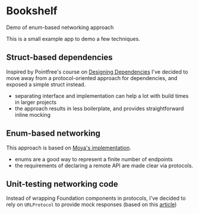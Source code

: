 # Bookshelf
Demo of enum-based networking approach

This is a small example app to demo a few techniques.

## Struct-based dependencies 
Inspired by Pointfree's course on [Designing Dependencies](https://www.pointfree.co/collections/dependencies/designing-dependencies) I've decided to move away from a protocol-oriented approach for dependencies, and exposed a simple struct instead.
* separating interface and implementation can help a lot with build times in larger projects
* the approach results in less boilerplate, and provides straightforward inline mocking

## Enum-based networking
This approach is based on [Moya's implementation](https://github.com/Moya/Moya).
* enums are a good way to represent a finite number of endpoints
* the requirements of declaring a remote API are made clear via protocols.

## Unit-testing networking code
Instead of wrapping Foundation components in protocols, I've decided to rely on `URLProtocol` to provide mock responses (based on this [article](https://www.hackingwithswift.com/articles/153/how-to-test-ios-networking-code-the-easy-way))
